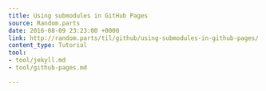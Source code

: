 ```yaml
---
title: Using submodules in GitHub Pages
source: Random.parts
date: 2016-08-09 23:23:00 +0000
link: http://random.parts/til/github/using-submodules-in-github-pages/
content_type: Tutorial
tool:
- tool/jekyll.md
- tool/github-pages.md

---
```

